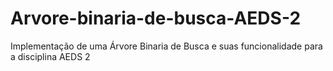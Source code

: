 # Arvore-binaria-de-busca-AEDS-2
Implementação de uma Árvore Binaria de Busca e suas funcionalidade para a disciplina AEDS 2
